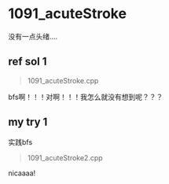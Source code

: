 # 1091_acuteStroke

没有一点头绪....

## ref sol 1

> 1091_acuteStroke.cpp

bfs啊！！！对啊！！！我怎么就没有想到呢？？？

## my try 1

实践bfs

> 1091_acuteStroke2.cpp

nicaaaa!